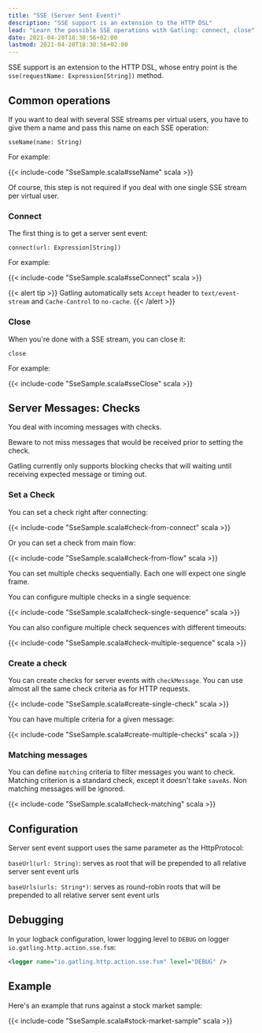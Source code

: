 ```yaml
---
title: "SSE (Server Sent Event)"
description: "SSE support is an extension to the HTTP DSL"
lead: "Learn the possible SSE operations with Gatling: connect, close"
date: 2021-04-20T18:30:56+02:00
lastmod: 2021-04-20T18:30:56+02:00
---
```


SSE support is an extension to the HTTP DSL, whose entry point is the `sse(requestName: Expression[String])` method.

## Common operations

If you want to deal with several SSE streams per virtual users, you have to give them a name and pass this name on each SSE operation:

`sseName(name: String)`

For example:

{{< include-code "SseSample.scala#sseName" scala >}}

Of course, this step is not required if you deal with one single SSE stream per virtual user.

### Connect

The first thing is to get a server sent event:

`connect(url: Expression[String])`

For example:

{{< include-code "SseSample.scala#sseConnect" scala >}}

{{< alert tip >}}
Gatling automatically sets `Accept` header to `text/event-stream` and `Cache-Control` to `no-cache`.
{{< /alert >}}

### Close

When you're done with a SSE stream, you can close it:

`close`

For example:

{{< include-code "SseSample.scala#sseClose" scala >}}

## Server Messages: Checks

You deal with incoming messages with checks.

Beware to not miss messages that would be received prior to setting the check.

Gatling currently only supports blocking checks that will waiting until receiving expected message or timing out.

### Set a Check

You can set a check right after connecting:

{{< include-code "SseSample.scala#check-from-connect" scala >}}

Or you can set a check from main flow:

{{< include-code "SseSample.scala#check-from-flow" scala >}}

You can set multiple checks sequentially. Each one will expect one single frame.

You can configure multiple checks in a single sequence:

{{< include-code "SseSample.scala#check-single-sequence" scala >}}

You can also configure multiple check sequences with different timeouts:

{{< include-code "SseSample.scala#check-multiple-sequence" scala >}}

### Create a check

You can create checks for server events with `checkMessage`.
You can use almost all the same check criteria as for HTTP requests.

{{< include-code "SseSample.scala#create-single-check" scala >}}

You can have multiple criteria for a given message:

{{< include-code "SseSample.scala#create-multiple-checks" scala >}}

### Matching messages

You can define `matching` criteria to filter messages you want to check.
Matching criterion is a standard check, except it doesn't take `saveAs`.
Non matching messages will be ignored.

{{< include-code "SseSample.scala#check-matching" scala >}}

## Configuration

Server sent event support uses the same parameter as the HttpProtocol:

`baseUrl(url: String)`: serves as root that will be prepended to all relative server sent event urls

`baseUrls(urls: String*)`: serves as round-robin roots that will be prepended to all relative server sent event urls

## Debugging

In your logback configuration, lower logging level to `DEBUG` on logger `io.gatling.http.action.sse.fsm`:

```xml
<logger name="io.gatling.http.action.sse.fsm" level="DEBUG" />
```

## Example

Here's an example that runs against a stock market sample:

{{< include-code "SseSample.scala#stock-market-sample" scala >}}
